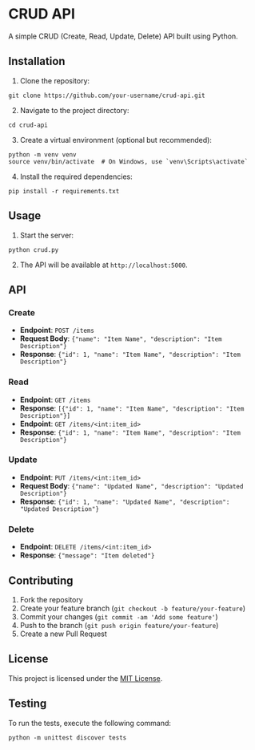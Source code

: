 # CRUD API

A simple CRUD (Create, Read, Update, Delete) API built using Python.

## Installation

1. Clone the repository:
```
git clone https://github.com/your-username/crud-api.git
```

2. Navigate to the project directory:
```
cd crud-api
```

3. Create a virtual environment (optional but recommended):
```
python -m venv venv
source venv/bin/activate  # On Windows, use `venv\Scripts\activate`
```

4. Install the required dependencies:
```
pip install -r requirements.txt
```

## Usage

1. Start the server:
```
python crud.py
```

2. The API will be available at `http://localhost:5000`.

## API

### Create
- **Endpoint**: `POST /items`
- **Request Body**: `{"name": "Item Name", "description": "Item Description"}`
- **Response**: `{"id": 1, "name": "Item Name", "description": "Item Description"}`

### Read
- **Endpoint**: `GET /items`
- **Response**: `[{"id": 1, "name": "Item Name", "description": "Item Description"}]`
- **Endpoint**: `GET /items/<int:item_id>`
- **Response**: `{"id": 1, "name": "Item Name", "description": "Item Description"}`

### Update
- **Endpoint**: `PUT /items/<int:item_id>`
- **Request Body**: `{"name": "Updated Name", "description": "Updated Description"}`
- **Response**: `{"id": 1, "name": "Updated Name", "description": "Updated Description"}`

### Delete
- **Endpoint**: `DELETE /items/<int:item_id>`
- **Response**: `{"message": "Item deleted"}`

## Contributing

1. Fork the repository
2. Create your feature branch (`git checkout -b feature/your-feature`)
3. Commit your changes (`git commit -am 'Add some feature'`)
4. Push to the branch (`git push origin feature/your-feature`)
5. Create a new Pull Request

## License

This project is licensed under the [MIT License](LICENSE).

## Testing

To run the tests, execute the following command:
```
python -m unittest discover tests
```
